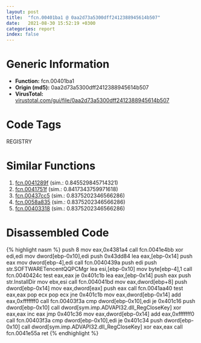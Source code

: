 ```yaml
---
layout: post
title:  "fcn.00401ba1 @ 0aa2d73a5300dff2412388945614b507"
date:   2021-08-30 15:52:19 +0300
categories: report
index: false
---
```


# Generic Information
- **Function:** fcn.00401ba1
- **Origin (md5):** 0aa2d73a5300dff2412388945614b507
- **VirusTotal:** [virustotal.com/gui/file/0aa2d73a5300dff2412388945614b507][virustotal_ref]

# Code Tags
<span class="tag" id="REGISTRY">REGISTRY</span>


# Similar Functions

1. [fcn.0041289f][similar_1_ref] (sim.: 0.845529845714321)
2. [fcn.0041751f][similar_2_ref] (sim.: 0.8417343759971618)
3. [fcn.00437cc5][similar_3_ref] (sim.: 0.8375202346566286)
4. [fcn.0058a835][similar_4_ref] (sim.: 0.8375202346566286)
5. [fcn.00403318][similar_5_ref] (sim.: 0.8375202346566286)


# Disassembled Code

{% highlight nasm %}
push 8
mov eax,0x4381a4
call fcn.0041e4bb
xor edi,edi
mov dword[ebp-0x10],edi
push 0x43dd84
lea eax,[ebp-0x14]
push eax
mov dword[ebp-4],edi
call fcn.0040439a
push edi
push str.SOFTWARETencentQQPCMgr
lea esi,[ebp-0x10]
mov byte[ebp-4],1
call fcn.0040424c
test eax,eax
je 0x401c1b
lea eax,[ebp-0x14]
push eax
push str.InstallDir
mov ebx,esi
call fcn.004041bd
mov eax,dword[ebp+8]
push dword[ebp-0x14]
mov eax,dword[eax]
push eax
call fcn.0041aa40
test eax,eax
pop ecx
pop ecx
jne 0x401c1b
mov eax,dword[ebp-0x14]
add eax,0xfffffff0
call fcn.00403f3a
cmp dword[ebp-0x10],edi
je 0x401c16
push dword[ebp-0x10]
call dword[sym.imp.ADVAPI32.dll_RegCloseKey]
xor eax,eax
inc eax
jmp 0x401c36
mov eax,dword[ebp-0x14]
add eax,0xfffffff0
call fcn.00403f3a
cmp dword[ebp-0x10],edi
je 0x401c34
push dword[ebp-0x10]
call dword[sym.imp.ADVAPI32.dll_RegCloseKey]
xor eax,eax
call fcn.0041e55a
ret
{% endhighlight %}


[similar_1_ref]: /report/fcn.0041289f@6a695c8c50dfc99993406e2740c7c273
[similar_2_ref]: /report/fcn.0041751f@44e1ffcf4e71f4505c09d520fd75f1e4
[similar_3_ref]: /report/fcn.00437cc5@46f6c2adf1fd4d1453ed312ca79dd9bf
[similar_4_ref]: /report/fcn.0058a835@7453c96a6fbd42ec690b8deb53eafcba
[similar_5_ref]: /report/fcn.00403318@e38ba004520fa1a86a35b63e8d5843ef
[virustotal_ref]: https://www.virustotal.com/gui/file/0aa2d73a5300dff2412388945614b507